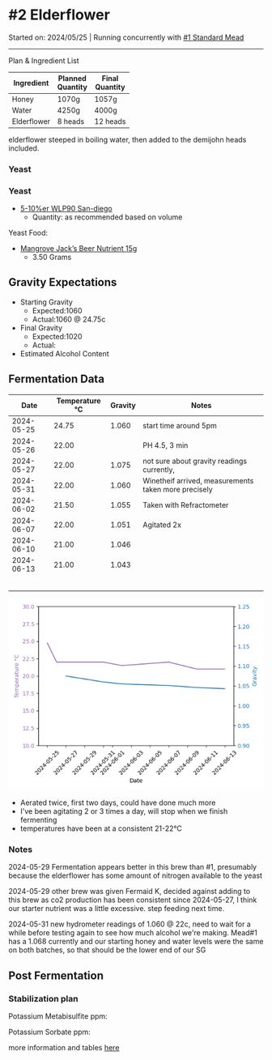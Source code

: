 <h1> #2 Elderflower </h1>

Started on: 2024/05/25 | Running concurrently with [#1 Standard Mead](Recipe%20List%2F%231%20Standard.md)

<hr>

Plan & Ingredient List

| Ingredient  | Planned<br/>Quantity | Final<br/>Quantity |
|-------------|----------------------|--------------------|
| Honey       | 1070g                | 1057g              |
| Water       | 4250g                | 4000g              |
| Elderflower | 8 heads              | 12 heads           |

elderflower steeped in boiling water, then added to the demijohn heads included.

<h3>Yeast</h3>

<h3>Yeast</h3>

- [5-10%er WLP90 San-diego](https://www.themaltmiller.co.uk/product/wlp090-san-diego-super-yeast/?v=79cba1185463)
    - Quantity: as recommended based on volume

Yeast Food:

- [Mangrove Jack’s Beer Nutrient 15g](https://www.themaltmiller.co.uk/product/mangrove-jacks-beer-nutrient-15g/?v=79cba1185463)
    - 3.50 Grams

<h2>Gravity Expectations</h2>

- Starting Gravity
    - Expected:1060
    - Actual:1060 @ 24.75c
- Final Gravity
    - Expected:1020
    - Actual:
- Estimated Alcohol Content

<h2>Fermentation Data</h2>

| Date       | Temperature  °C | Gravity | Notes                                                |
|------------|-----------------|---------|------------------------------------------------------|
| 2024-05-25 | 24.75           | 1.060   | start time around 5pm                                |
| 2024-05-26 | 22.00           |         | PH 4.5, 3 min                                        |
| 2024-05-27 | 22.00           | 1.075   | not sure about gravity readings currently,           |
| 2024-05-31 | 22.00           | 1.060   | Winetheif arrived, measurements taken more precisely |
| 2024-06-02 | 21.50           | 1.055   | Taken with Refractometer                             |
| 2024-06-07 | 22.00           | 1.051   | Agitated 2x                                          |
| 2024-06-10 | 21.00           | 1.046   |                                                      |
| 2024-06-13 | 21.00           | 1.043   |                                                      |
|            |                 |         |                                                      |
|            |                 |         |                                                      |
|            |                 |         |                                                      |
|            |                 |         |                                                      |
|            |                 |         |                                                      |
|            |                 |         |                                                      |

![#2 Elderflower.png](%232%20Elderflower.png)

- Aerated twice, first two days, could have done much more
- I've been agitating 2 or 3 times a day, will stop when we finish fermenting
- temperatures have been at a consistent 21-22°C

<h3> Notes </h3>

2024-05-29 Fermentation appears better in this brew than #1, presumably because the elderflower has some amount
of nitrogen available to the yeast

2024-05-29 other brew was given Fermaid K, decided against adding to this brew as co2 production has been
consistent since 2024-05-27, I think our starter nutrient was a little excessive. step feeding next time.

2024-05-31 new hydrometer readings of 1.060 @ 22c, need to wait for a while before testing again to see how much
alcohol we're making. Mead#1 has a 1.068 currently and our starting honey and water levels were the same on both
batches, so that should be the lower end of our SG

<h2>Post Fermentation</h2>

<h3>Stabilization plan</h3>

Potassium Metabisulfite ppm:

Potassium Sorbate ppm:

more information and tables [here](https://meadmaking.wiki/en/process/stabilization)
